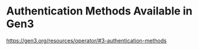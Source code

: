 # Authentication Methods Available in Gen3

https://gen3.org/resources/operator/#3-authentication-methods
